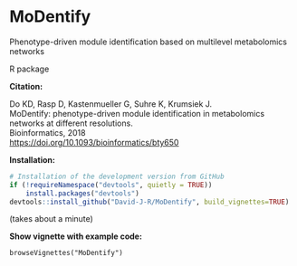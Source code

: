 # MoDentify
Phenotype-driven module identification based on multilevel metabolomics networks

R package

**Citation:**

Do KD, Rasp D, Kastenmueller G, Suhre K, Krumsiek J.  
MoDentify: phenotype-driven module identification in metabolomics networks at different resolutions.  
Bioinformatics, 2018  
https://doi.org/10.1093/bioinformatics/bty650

**Installation:**

```r
# Installation of the development version from GitHub
if (!requireNamespace("devtools", quietly = TRUE))
    install.packages("devtools")
devtools::install_github("David-J-R/MoDentify", build_vignettes=TRUE)
```

(takes about a minute)

**Show vignette with example code:**

`browseVignettes("MoDentify")`
